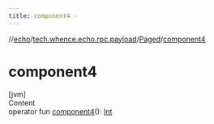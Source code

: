 ```yaml
---
title: component4 -
---
```

//[echo](../../index.md)/[tech.whence.echo.rpc.payload](../index.md)/[Paged](index.md)/[component4](component4.md)



# component4  
[jvm]  
Content  
operator fun [component4](component4.md)(): [Int](https://kotlinlang.org/api/latest/jvm/stdlib/kotlin/-int/index.html)  



